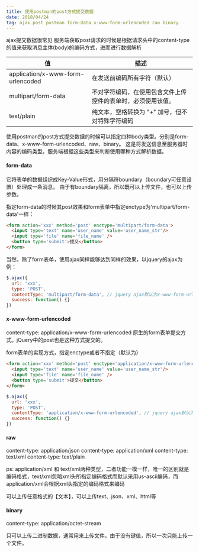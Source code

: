 ```yaml
---
title: 使用postman的post方式提交数据
date: 2018/04/24
tag: ajax post postman form-data x-www-form-urlencoded raw binary
---
```


ajax提交数据很常见
服务端获取post请求的时候是根据请求头中的content-type的值来获取消息主体(body)的编码方式，进而进行数据解析

值 | 描述
--|--
application/x-www-form-urlencoded | 在发送前编码所有字符（默认）
multipart/form-data | 不对字符编码，在使用包含文件上传控件的表单时，必须使用该值。
text/plain | 纯文本，空格转换为 "+" 加号，但不对特殊字符编码




使用postman的post方式提交数据的时候可以指定四种body类型。分别是form-data、x-www-form-urlencoded、raw、binary。
这是将发送信息至服务器时内容的编码类型。服务端根据这些类型来判断使用哪种方式解析数据。

#### form-data
它将表单的数据组织成Key-Value形式，用分隔符boundary（boundary可任意设置）处理成一条消息。
由于有boundary隔离，所以既可以上传文件，也可以上传参数。 

指定form-data的时候其post效果和form表单中指定enctype为'multipart/form-data'一样：
```html
<form action='xxx' method='post' enctype='multipart/form-data'>
  <input type='text' name='user_name' value='user_name_str'/>
  <input type='file' name='file_name' />
  <button type='submit'>提交</button>
</form>
```

当然，除了form表单，使用ajax同样能够达到同样的效果，以jquery的ajax为例：
```javascript
$.ajax({
  url: 'xxx',
  type: 'POST',
  contentType: 'multipart/form-data', // jquery ajax默认为x-www-form-urllencoded
  success: function() {}
})
```

#### x-www-form-urlencoded
content-type: application/x-www-form-urlencoded
原生的form表单提交方式。jQuery中的post也是这种方式提交的。

form表单的实现方式，指定enctype或者不指定（默认为）
```html
<form action='xxx' method='post' enctype='application/x-www-form-urlencoded'>
  <input type='text' name='user_name' value='user_name_str'/>
  <input type='file' name='file_name' />
  <button type='submit'>提交</button>
</form>
```
```javascript
$.ajax({
  url: 'xxx',
  type: 'POST',
  contentType: 'application/x-www-form-urlencoded', // jquery ajax默认为x-www-form-urllencoded
  success: function() {}
})
```

#### raw
content-type: application/json
content-type: application/xml
content-type: text/xml
content-type: text/plain

ps: application/xml 和 text/xml两种类型，二者功能一模一样，唯一的区别就是编码格式，text/xml忽略xml头所指定编码格式而默认采用us-ascii编码，而application/xml会根据xml头指定的编码格式来编码

可以上传任意格式的【文本】，可以上传text、json、xml、html等

#### binary
content-type: application/octet-stream

只可以上传二进制数据，通常用来上传文件。由于没有键值，所以一次只能上传一个文件。











